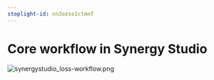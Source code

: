 ```yaml
---
stoplight-id: nn3ozso1ctmnf
---
```


# Core workflow in Synergy Studio

![synergystudio_loss-workflow.png](synergystudio_loss-workflow.png)
